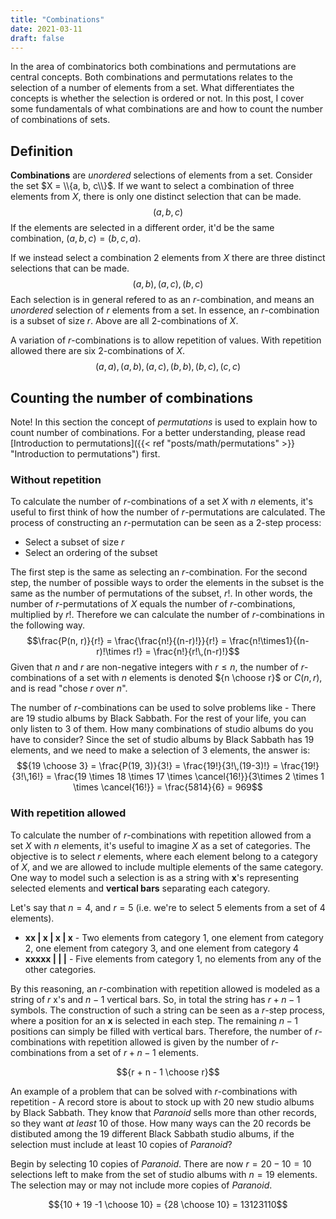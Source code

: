 ```yaml
---
title: "Combinations"
date: 2021-03-11
draft: false 
---
```

In the area of combinatorics both combinations and permutations are central concepts. Both combinations and permutations relates to the selection of a number of elements from a set. What differentiates the concepts is whether the selection is ordered or not.
In this post, I cover some fundamentals of what combinations are and how to count the number of combinations of sets.

## Definition
**Combinations** are *unordered* selections of elements from a set. Consider the set $X = \\{a, b, c\\}$. If we want to select a combination of three elements from $X$, there is only one distinct selection that can be made. $$(a, b, c)$$
If the elements are selected in a different order, it'd be the same combination, $(a, b, c) = (b, c, a)$.

If we instead select a combination 2 elements from $X$ there are three distinct selections that can be made.
$$(a, b), (a, c), (b, c)$$
Each selection is in general refered to as an $r$-combination, and means an *unordered* selection of $r$ elements from a set. In essence, an $r$-combination is a subset of size $r$. Above are all $2$-combinations of $X$.

A variation of $r$-combinations is to allow repetition of values. With repetition allowed there are six $2$-combinations of $X$.
$$(a, a), (a, b), (a, c), (b, b), (b, c), (c, c)$$

## Counting the number of combinations
Note! In this section the concept of *permutations* is used to explain how to count number of combinations. For a better understanding, please read [Introduction to permutations]({{< ref "posts/math/permutations" >}} "Introduction to permutations") first.

### Without repetition
To calculate the number of $r$-combinations of a set $X$ with $n$ elements, it's useful to first think of how the number of $r$-permutations are calculated. The process of constructing an $r$-permutation can be seen as a 2-step process:

- Select a subset of size $r$
- Select an ordering of the subset

The first step is the same as selecting an $r$-combination. For the second step, the number of possible ways to order the elements in the subset is the same as the number of permutations of the subset, $r!$. In other words, the number of $r$-permutations of $X$ equals the number of $r$-combinations, multiplied by $r!$. Therefore we can calculate the number of $r$-combinations in the following way.
$$\frac{P(n, r)}{r!} = \frac{\frac{n!}{(n-r)!}}{r!} = \frac{n!\times1}{(n-r)!\times r!} = \frac{n!}{r!\,(n-r)!}$$
Given that $n$ and $r$ are non-negative integers with $r \le n$, the number of $r$-combinations of a set with $n$ elements is denoted ${n \choose r}$ or $C(n, r)$, and is read "chose $r$ over $n$".

The number of $r$-combinations can be used to solve problems like - There are 19 studio albums by Black Sabbath. For the rest of your life, you can only listen to 3 of them. How many combinations of studio albums do you have to consider? Since the set of studio albums by Black Sabbath has 19 elements, and we need to make a selection of 3 elements, the answer is:
$${19 \choose 3} = \frac{P(19, 3)}{3!} = \frac{19!}{3!\,(19-3)!} = \frac{19!}{3!\,16!} = \frac{19 \times 18 \times 17 \times \cancel{16!}}{3\times 2 \times 1 \times \cancel{16!}} = \frac{5814}{6} = 969$$

### With repetition allowed
To calculate the number of $r$-combinations with repetition allowed from a set $X$ with $n$ elements, it's useful to imagine $X$ as a set of categories. The objective is to select $r$ elements, where each element belong to a category of $X$, and we are allowed to include multiple elements of the same category. One way to model such a selection is as a string with **x**'s representing selected elements and **vertical bars** separating each category.

Let's say that $n = 4$, and $r = 5$ (i.e. we're to select 5 elements from a set of 4 elements).

 - **xx | x | x | x** - Two elements from category 1, one element from category 2, one element from category 3, and one element from category 4
 - **xxxxx | | |** - Five elements from category 1, no elements from any of the other categories.

By this reasoning, an $r$-combination with repetition allowed is modeled as a string of $r$ x's and $n-1$ vertical bars. So, in total the string has $r + n - 1$ symbols. The construction of such a string can be seen as a $r$-step process, where a position for an **x** is selected in each step. The remaining $n -1$ positions can simply be filled with vertical bars. Therefore, the number of $r$-combinations with repetition allowed is given by the number of $r$-combinations from a set of $r + n - 1$ elements.

$${r + n - 1 \choose r}$$

An example of a problem that can be solved with $r$-combinations with repetition - A record store is about to stock up with 20 new studio albums by Black Sabbath. They know that *Paranoid* sells more than other records, so they want *at least* 10 of those. How many ways can the 20 records be distibuted among the 19 different Black Sabbath studio albums, if the selection must include at least 10 copies of *Paranoid*?

Begin by selecting 10 copies of *Paranoid*. There are now $r = 20 - 10 = 10$ selections left to make from the set of studio albums with $n = 19$ elements. The selection may or may not include more copies of *Paranoid*.

$${10 + 19 -1 \choose 10} = {28 \choose 10} = 13123110$$


